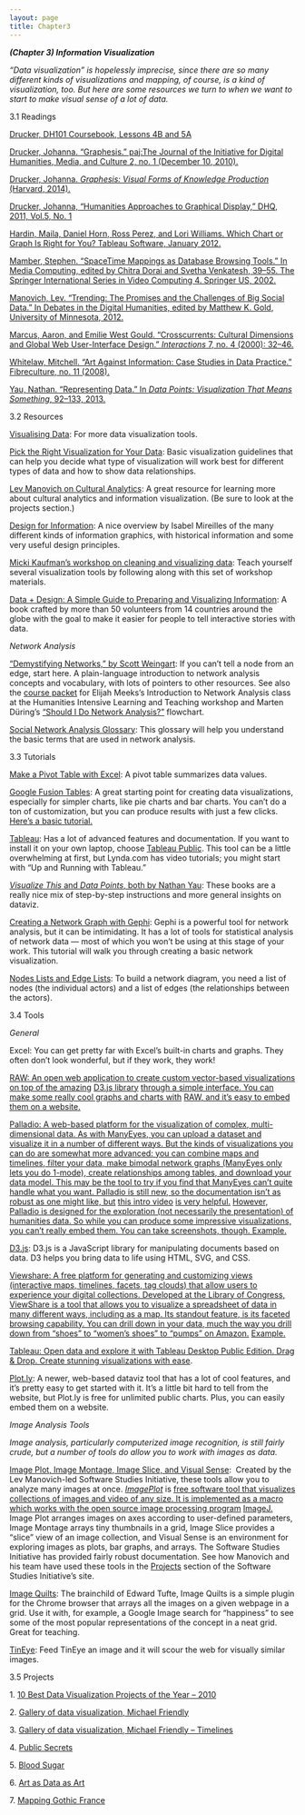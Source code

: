 ```yaml
---
layout: page
title: Chapter3
---
```

***(Chapter 3) Information Visualization***

*“Data visualization” is hopelessly imprecise, since there are so many
different kinds of visualizations and mapping, of course, is a kind of
visualization, too. But here are some resources we turn to when we want
to start to make visual sense of a lot of data.*

3.1 Readings

[Drucker, DH101 Coursebook, Lessons 4B and
5A](http://dh101.humanities.ucla.edu/)

[Drucker, Johanna. “Graphesis.” paj:The Journal of the Initiative for
Digital Humanities, Media, and Culture 2, no. 1 (December 10,
2010).](http://journals.tdl.org/paj/index.php/paj/article/view/4)

[Drucker, Johanna. *Graphesis: Visual Forms of Knowledge Production*
(Harvard, 2014).](http://flowingdata.com/data-points/DataPoints-Ch3.pdf)

[Drucker, Johanna, “Humanities Approaches to Graphical Display,” DHQ,
2011, Vol.5, No.
1](http://www.digitalhumanities.org/dhq/vol/5/1/000091/000091.html)

[Hardin, Maila, Daniel Horn, Ross Perez, and Lori Williams. Which Chart
or Graph Is Right for You? Tableau Software, January
2012.](https://iuspug.iu.edu/sites/bi/tableau/Shared%20Documents/Which%20chart%20for%20you.pdf)

[Mamber, Stephen. “Space­Time Mappings as Database Browsing Tools.” In
Media Computing, edited by Chitra Dorai and Svetha Venkatesh, 39–55. The
Springer International Series in Video Computing 4. Springer US,
2002.](http://link.springer.com/chapter/10.1007/978%C2%AD1%C2%AD4615%C2%AD1119%C2%AD9_3)

[Manovich, Lev. “Trending: The Promises and the Challenges of Big Social
Data.” In Debates in the Digital Humanities, edited by Matthew K. Gold,
University of Minnesota, 2012.
](http://manovich.net/index.php/projects/trending-the-promises-and-the-challenges-of-big-social-data)

[Marcus, Aaron, and Emilie West Gould. “Crosscurrents: Cultural
Dimensions and Global Web User-Interface Design.” *Interactions* 7, no.
4 (2000):
32–46.](http://www.amanda.com/cms/uploads/media/AMA_CulturalDimensionsGlobalWebDesign.pdf)

[Whitelaw, Mitchell. “Art Against Information: Case Studies in Data
Practice.” Fibreculture, no. 11
(2008).](http://eleven.fibreculturejournal.org/fcj-067-art-against-information-case-studies-in-data-practice/)

[Yau, Nathan. “Representing Data.” In *Data Points: Visualization That
Means Something*, 92–133, 2013.
](http://flowingdata.com/data-points/DataPoints-Ch3.pdf)

3.2 Resources

[Visualising Data](http://www.visualisingdata.com/resources/): For more
data visualization tools.

[Pick the Right Visualization for Your
Data](http://blog.silk.co/post/120086012962/picking-the-right-visualization-for-your-data):
Basic visualization guidelines that can help you decide what type of
visualization will work best for different types of data and how to show
data relationships.

[Lev Manovich on Cultural
Analytics](http://lab.softwarestudies.com/p/cultural-analytics.html): A
great resource for learning more about cultural analytics and
information visualization. (Be sure to look at the projects section.)

[Design for
Information](https://www.amazon.com/Design-Information-Introduction-Histories-Visualizations/dp/1592538061?ie=UTF8&keywords=design%20for%20information&qid=1405989340&ref_=sr_1_1&s=books&sr=1-1):
A nice overview by Isabel Mireilles of the many different kinds of
information graphics, with historical information and some very useful
design principles.

[Micki Kaufman’s workshop on cleaning and visualizing
data](http://www.mickikaufman.com/dfw-tools/): Teach yourself several
visualization tools by following along with this set of workshop
materials.

[Data + Design: A Simple Guide to Preparing and Visualizing
Information](https://infoactive.co/data-design): A book crafted by more
than 50 volunteers from 14 countries around the globe with the goal to
make it easier for people to tell interactive stories with data.

*Network Analysis*

[“Demystifying Networks,” by Scott
Weingart](http://www.scottbot.net/HIAL/?p=6279): If you can’t tell a
node from an edge, start here. A plain-language introduction to network
analysis concepts and vocabulary, with lots of pointers to other
resources. See also the [course
packet](http://www.dhtraining.org/hilt/course/network-analysis-and-visualization/)
for Elijah Meeks’s Introduction to Network Analysis class at the
Humanities Intensive Learning and Teaching workshop and Marten Düring’s
[“Should I Do Network
Analysis?”](https://www.dropbox.com/s/l0ywtunzm00yd8r/shouldidonetworkanalysis.jpg?dl=0)
flowchart.

[Social Network Analysis
Glossary](http://miriamposner.com/dh101f15/wp-content/uploads/2015/10/Social-Network-Analysis-Glossary.docx):
This glossary will help you understand the basic terms that are used in
network analysis.

3.3 Tutorials

[Make a Pivot Table with
Excel](http://miriamposner.com/dh101f15/index.php/tutorials-and-resources/make-a-pivot-table-with-excel/):
A pivot table summarizes data values.

[Google Fusion
Tables](https://support.google.com/fusiontables/answer/2571232): A great
starting point for creating data visualizations, especially for simpler
charts, like pie charts and bar charts. You can’t do a ton of
customization, but you can produce results with just a few clicks.
[Here’s a basic
tutorial.](http://miriamposner.com/blog/google-fusion-table-basics-with-ius-cushman-collection/)

[Tableau](http://get.tableau.com/trial/tableau-software.html?cid=701600000005cS4&ls=Paid%20Search&lsd=Google%20AdWords%20-%20Tableau%20-%20Free%20Trial&adgroup=Tableau%20-%20Exact&kw=tableau&adused=75054289935&distribution=search&gclid=Cj0KEQjw75yxBRD78uqEnuG-5vcBEiQAQbaxSJtqA3asFnYSUn9PFPAkuvKKootDA8qJJrkmmmfMt5saAtki8P8HAQ):
Has a lot of advanced features and documentation. If you want to install
it on your own laptop, choose [Tableau
Public](https://public.tableau.com/s/). This tool can be a little
overwhelming at first, but Lynda.com has video tutorials; you might
start with “Up and Running with Tableau.”

[*Visualize This* and *Data Points*, both by Nathan
Yau](http://www.amazon.com/Nathan-Yau/e/B004S83IUE): These books are a
really nice mix of step-by-step instructions and more general insights
on dataviz.

[Creating a Network Graph with
Gephi](http://miriamposner.com/dh101f15/index.php/creating-a-network-graph-with-gephi/):
Gephi is a powerful tool for network analysis, but it can be
intimidating. It has a lot of tools for statistical analysis of network
data — most of which you won’t be using at this stage of your work. This
tutorial will walk you through creating a basic network visualization.

[Nodes Lists and Edge
Lists](http://miriamposner.com/dh101f15/index.php/tutorials-and-resources/node-lists-and-edge-lists/):
To build a network diagram, you need a list of nodes (the individual
actors) and a list of edges (the relationships between the actors).

3.4 Tools

*General*

Excel: You can get pretty far with Excel’s built-in charts and graphs.
They often don’t look wonderful, but if they work, they work!

[RAW: An open web application to create custom vector-based
visualizations on top of the amazing](http://raw.densitydesign.org/)
[D3.js library](http://d3js.org/) [through a simple interface. You can
make some really cool graphs and charts
with](http://raw.densitydesign.org/)
[RAW](http://app.raw.densitydesign.org/)[, and it’s easy to embed them
on a website.](http://raw.densitydesign.org/)

[Palladio: A web-based platform for the visualization of complex,
multi-dimensional data. As with ManyEyes, you can upload a dataset and
visualize it in a number of different ways. But the kinds of
visualizations you can do are somewhat more advanced: you can combine
maps and timelines, filter your data, make bimodal network graphs
(ManyEyes only lets you do 1-mode), create relationships among tables,
and download your data model. This may be the tool to try if you find
that ManyEyes can’t quite handle what you want. Palladio is still new,
so the documentation isn’t as robust as one might like,
but](http://palladio.designhumanities.org/) [this intro
video](http://hdlab.stanford.edu/lab-notebook/palladio/2014/06/20/full-video-tutorial/)
[is very helpful.](http://palladio.designhumanities.org/) [However,
Palladio is designed for the exploration (not necessarily the
presentation) of humanities data. So while you can produce some
impressive visualizations, you can’t really embed them. You can take
screenshots, though.
Example](http://ricedh.github.io/01-palladio.html)[.](http://palladio.designhumanities.org/)

[D3.js](https://d3js.org/): D3.js is a JavaScript library for
manipulating documents based on data. D3 helps you bring data to life
using HTML, SVG, and CSS.

[Viewshare: A free platform for generating and customizing views
(interactive maps, timelines, facets, tag clouds) that allow users to
experience your digital collections. Developed at the Library of
Congress, ViewShare is a tool that allows you to visualize a spreadsheet
of data in many different ways, including as a map. Its standout
feature, is its faceted browsing capability. You can drill down in your
data, much the way you drill down from “shoes” to “women’s shoes” to
“pumps” on Amazon.](http://viewshare.org/)
[Example](http://viewshare.org/views/drevans/swag-diplomacy-black-travel-memoirs/)[.](http://viewshare.org/)

[Tableau: Open data and explore it with Tableau Desktop Public Edition.
Drag & Drop. Create stunning visualizations with
ease](http://www.tableausoftware.com/).

[Plot.ly](https://plot.ly/): A newer, web-based dataviz tool that has a
lot of cool features, and it’s pretty easy to get started with it. It’s
a little bit hard to tell from the website, but Plot.ly is free for
unlimited public charts. Plus, you can easily embed them on a website.

*Image Analysis Tools*

*Image analysis, particularly computerized image recognition, is still
fairly crude, but a number of tools do allow you to work with images as
data.*

[Image Plot, Image Montage, Image Slice, and Visual
Sense](http://lab.softwarestudies.com/p/software-for-digital-humanities.html):
 Created by the Lev Manovich-led Software Studies Initiative, these
tools allow you to analyze many images at once.
[*ImagePlot*](http://lab.softwarestudies.com/p/imageplot.html) is [free
software tool that visualizes collections of images and video of any
size. It is implemented as a macro which works with the open source
image processing
program](http://lab.softwarestudies.com/p/imageplot.html)
[ImageJ](http://rsbweb.nih.gov/ij/)[.](http://lab.softwarestudies.com/p/imageplot.html)
Image Plot arranges images on axes according to user-defined parameters,
Image Montage arrays tiny thumbnails in a grid, Image Slice provides a
“slice” view of an image collection, and Visual Sense is an environment
for exploring images as plots, bar graphs, and arrays. The Software
Studies Initiative has provided fairly robust documentation. See how
Manovich and his team have used these tools in the
[Projects](http://lab.softwarestudies.com/p/research_14.html) section of
the Software Studies Initiative’s site.

[Image Quilts](http://imagequilts.com/): The brainchild of Edward Tufte,
Image Quilts is a simple plugin for the Chrome browser that arrays all
the images on a given webpage in a grid. Use it with, for example, a
Google Image search for “happiness” to see some of the most popular
representations of the concept in a neat grid. Great for teaching.

[TinEye](https://www.tineye.com/): Feed TinEye an image and it will
scour the web for visually similar images.

3.5 Projects

1\. [10 Best Data Visualization Projects of the Year –
2010](http://flowingdata.com/2010/12/14/10-best-data-visualization-projects-of-the-year-%E2%80%93-2010/)

2\. [Gallery of data visualization, Michael
Friendly](http://www.datavis.ca/gallery/)

3\. [Gallery of data visualization, Michael Friendly –
Timelines](http://www.datavis.ca/gallery/timelines.php)

4\. [Public
Secrets](http://vectors.usc.edu/projects/index.php?project=57)

5\. [Blood Sugar](http://vectorsjournal.org/issues/6/bloodsugar/)

6\. [Art as Data as Art](http://blog.ironholds.org/art-as-data-as-art/)

7\. [Mapping Gothic France](http://mappinggothic.org/)
